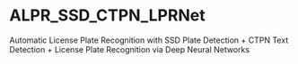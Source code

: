 # ALPR_SSD_CTPN_LPRNet
Automatic License Plate Recognition with SSD Plate Detection + CTPN Text Detection + License Plate Recognition via Deep Neural Networks 
